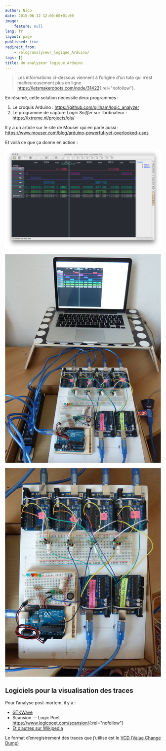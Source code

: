 ```yaml
---
author: Nico
date: 2015-06-12 12:00:00+01:00
image:
    feature: null
lang: fr
layout: page
published: true
redirect_from:
    - /blog/analyseur_logique_Arduino/
tags: []
title: Un analyseur logique Arduino
---
```


> Les informations ci-dessous viennent à l’origine d’un tuto qui n’est malheureusement plus en ligne <https://letsmakerobots.com/node/31422>{:rel="nofollow"}.

En résumé, cette solution nécessite deux programmes :

1. Le croquis Arduino : <https://github.com/gillham/logic_analyzer>
2. Le programme de capture _Logic Sniffer_ sur l’ordinateur : <https://lxtreme.nl/projects/ols/>

Il y a un article sur le site de Mouser qui en parle aussi : <https://www.mouser.com/blog/arduino-powerful-yet-overlooked-uses>

Et voilà ce que ça donne en action :

[![ouilogique.com][img_1]][img_1]

[img_1]: ../../files/2015-06-12-analyseur_logique_Arduino/images/2015-04-22_analyseur_logique.png

[![ouilogique.com][img_2]][img_2]

[img_2]: ../../files/2015-06-12-analyseur_logique_Arduino/images/2015-04-22_RF433_proto_1.jpg

[![ouilogique.com][img_3]][img_3]

[img_3]: ../../files/2015-06-12-analyseur_logique_Arduino/images/2015-04-22_RF433_proto_2.jpg

## Logiciels pour la visualisation des traces

Pour l’analyse post-mortem, il y a :

-   [GTKWave](https://gtkwave.sourceforge.net/)
-   Scansion — Logic Poet <https://www.logicpoet.com/scansion/>{:rel="nofollow"}
-   [Et d’autres sur Wikipedia](https://en.wikipedia.org/wiki/Waveform_viewer)

Le format d’enregistrement des traces que j’utilise est le [VCD (Value Change Dump)](https://en.wikipedia.org/wiki/Value_change_dump)
